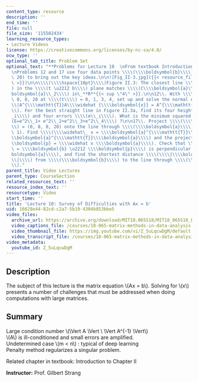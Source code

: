 ```yaml
---
content_type: resource
description: ''
end_time: ''
file: null
file_size: '115502434'
learning_resource_types:
- Lecture Videos
license: https://creativecommons.org/licenses/by-nc-sa/4.0/
ocw_type: ''
optional_tab_title: Problem Set
optional_text: "**Problems for Lecture 10  \nFrom textbook Introduction Chapter 2**\n\
  \nProblems 12 and 17 use four data points \\\\(\\\\boldsymbol{b}\\\\) = (0, 8, 8,\
  \ 20) to bring out the key ideas.\n\n![Fig_II-3.jpg]({{< resource_file 25fc4da3-a8de-7b3b-4def-2954481cf268\
  \ >}})\n\n\\\\(\\\\hspace{10pt}\\\\)Figure II.3: The closest line \\\\(C + Dt\\\\\
  ) in the \\\\(t \u2212 b\\\\) plane matches \\\\(C\\\\boldsymbol{a}\\_1 + D\\\\\
  boldsymbol{a}\\_2\\\\) in\_**R**{{< sup \"4\" >}}.\n\n12\\. With \\\\(b\\\\) = 0,\
  \ 8, 8, 20 at \\\\(t\\\\) = 0, 1, 3, 4, set up and solve the normal equations \\\
  \\(A^{\\\\mathtt{T}}A\\\\widehat {\\\\boldsymbol{x}} = A^{\\\\mathtt{T}}\\\\boldsymbol{b}\\\
  \\). For the best straight line in Figure II.3a, find its four heights \\\\(p\\\
  _i\\\\) and four errors \\\\(e\\_i\\\\). What is the minimum squared error \\\\\
  (E=e^2\\_1+ e^2\\_2+e^2\\_3+e^2\\_4\\\\) ?\n\n17\\. Project \\\\(\\\\boldsymbol{b}\\\
  \\) = (0, 8, 8, 20) onto the line through \\\\(\\\\boldsymbol{a}\\\\) = (1, 1, 1,\
  \ 1). Find \\\\(\\\\widehat\_ x = \\\\boldsymbol{a}^{\\\\mathtt{T}}\\\\boldsymbol{b}/\\\
  \\boldsymbol{a}^{\\\\mathtt{T}}\\\\boldsymbol{a}\\\\) and the projection \\\\(\\\
  \\boldsymbol{p} = \\\\widehat x \\\\boldsymbol{a}\\\\). Check that \\\\(\\\\boldsymbol{e}\
  \ = \\\\boldsymbol{b} \u2212 \\\\boldsymbol{p}\\\\) is perpendicular to \\\\(\\\\\
  boldsymbol{a}\\\\), and find the shortest distance \\\\(\\\\|\\\\boldsymbol{e}\\\
  \\|\\\\) from \\\\(\\\\boldsymbol{b}\\\\) to the line through \\\\(\\\\boldsymbol{a}\\\
  \\)."
parent_title: Video Lectures
parent_type: CourseSection
related_resources_text: ''
resource_index_text: ''
resourcetype: Video
start_time: ''
title: 'Lecture 10: Survey of Difficulties with Ax = b'
uid: 16628e44-82cd-c2a7-5b19-4304b853bbe5
video_files:
  archive_url: https://archive.org/download/MIT18.065S18/MIT18_065S18_Lecture10_300k.mp4
  video_captions_file: /courses/18-065-matrix-methods-in-data-analysis-signal-processing-and-machine-learning-spring-2018/11c2fb70b2995e9d96f9da4c2fb8c773_Z_5uLqcwDgM.vtt
  video_thumbnail_file: https://img.youtube.com/vi/Z_5uLqcwDgM/default.jpg
  video_transcript_file: /courses/18-065-matrix-methods-in-data-analysis-signal-processing-and-machine-learning-spring-2018/212daa75e3085a82fee93745e3942ff3_Z_5uLqcwDgM.pdf
video_metadata:
  youtube_id: Z_5uLqcwDgM
---
```


Description
-----------

The subject of this lecture is the matrix equation \\(Ax = b\\). Solving for \\(x\\) presents a number of challenges that must be addressed when doing computations with large matrices.

Summary
-------

Large condition number \\(\\Vert A \\Vert \\ \\Vert A^{-1} \\Vert\\)  
\\(A\\) is ill-conditioned and small errors are amplified.  
Undetermined case \\(m \< n\\) : typical of deep learning  
Penalty method regularizes a singular problem.

Related chapter in textbook: Introduction to Chapter II

**Instructor:** Prof. Gilbert Strang

